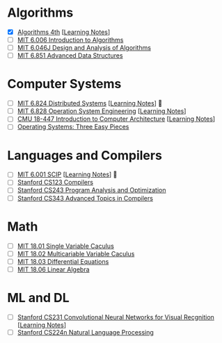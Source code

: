 # Algorithms
- [X] [Algorithms 4th](https://algs4.cs.princeton.edu/home/) [[Learning Notes](https://github.com/alfmunny/book-notes/tree/master/algorithms-4th)]
- [ ] [MIT 6.006 Introduction to Algorithms](https://courses.csail.mit.edu/6.006/fall11/notes.shtml)
- [ ] [MIT 6.046J Design and Analysis of Algorithms](https://ocw.mit.edu/courses/electrical-engineering-and-computer-science/6-046j-design-and-analysis-of-algorithms-spring-2015/)
- [ ] [MIT 6.851 Advanced Data Structures](https://courses.csail.mit.edu/6.851/)
 
# Computer Systems
- [ ] [MIT 6.824 Distributed Systems](https://pdos.csail.mit.edu/6.824/) [[Learning Notes](https://github.com/alfmunny/MIT6.824-Distributed-Systems)] :construction:
- [ ] [MIT 6.828 Operation System Engineering](https://pdos.csail.mit.edu/6.828/) [[Learning Notes](https://github.com/alfmunny/MIT6.828-Operation-System-Engineering)]
- [ ] [CMU 18-447 Introduction to Computer Architecture](http://users.ece.cmu.edu/~jhoe/doku/doku.php?id=18-447_introduction_to_computer_architecture) [[Learning Notes](https://github.com/alfmunny/book-notes/tree/master/computer-systems)]
- [ ] [Operating Systems: Three Easy Pieces](http://pages.cs.wisc.edu/~remzi/OSTEP/)

# Languages and Compilers
- [ ] [MIT 6.001 SCIP](https://mitpress.mit.edu/sites/default/files/sicp/index.html) [[Learning Notes](https://github.com/alfmunny/book-notes/tree/master/sicp)] :construction:
- [ ] [Stanford CS123 Compilers](http://web.stanford.edu/class/cs143/)
- [ ] [Stanford CS243 Program Analysis and Optimization](http://web.stanford.edu/class/cs243/) 
- [ ] [Stanford CS343 Advanced Topics in Compilers](http://web.stanford.edu/class/cs343/)

# Math
- [ ] [MIT 18.01 Single Variable Caculus](https://ocw.mit.edu/courses/mathematics/18-01-single-variable-calculus-fall-2006/)
- [ ] [MIT 18.02 Multicariable Variable Caculus](https://ocw.mit.edu/courses/mathematics/18-02-multivariable-calculus-fall-2007/)
- [ ] [MIT 18.03 Differential Equations](https://ocw.mit.edu/courses/mathematics/18-03-differential-equations-spring-2010/)
- [ ] [MIT 18.06 Linear Algebra](https://ocw.mit.edu/courses/mathematics/18-06-linear-algebra-spring-2010/)

# ML and DL
- [ ] [Stanford CS231 Convolutional Neural Networks for Visual Recgnition](http://cs231n.stanford.edu/) [[Learning Notes](https://github.com/alfmunny/CS231n-CNN)]
- [ ] [Stanford CS224n Natural Language Processing](http://web.stanford.edu/class/cs224n)
